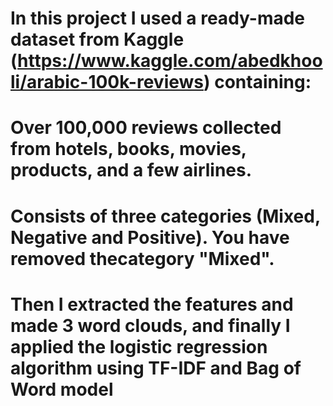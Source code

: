 # In this project I used a ready-made dataset from Kaggle (https://www.kaggle.com/abedkhooli/arabic-100k-reviews) containing:
# Over 100,000 reviews collected from hotels, books, movies, products, and a few airlines. 
# Consists of three categories (Mixed, Negative and Positive). You have removed thecategory "Mixed".
# Then I extracted the features and made 3 word clouds, and finally I applied the logistic regression algorithm using TF-IDF and Bag of Word model
